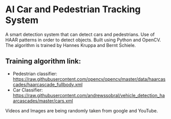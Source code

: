 # AI Car and Pedestrian Tracking System
A smart detection system that can detect cars and pedestrians. Use of HAAR patterns in order to detect objects.
Built using Python and OpenCV. The algorithm is trained by Hannes Kruppa and Bernt Schiele. 
 
## Training algorithm link:
* Pedestrian classifier: https://raw.githubusercontent.com/opencv/opencv/master/data/haarcascades/haarcascade_fullbody.xml
* Car Classifier: https://raw.githubusercontent.com/andrewssobral/vehicle_detection_haarcascades/master/cars.xml

Videos and Images are being randomly taken from google and YouTube.
